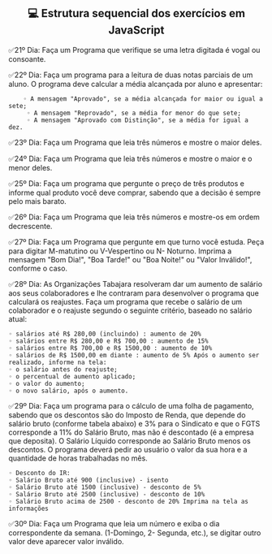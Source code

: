 <h2 align = 'center'> 💻 Estrutura sequencial dos exercícios em JavaScript</h2>

✅21º Dia: Faça um Programa que verifique se uma letra digitada é vogal ou consoante.

✅22º Dia: Faça um programa para a leitura de duas notas parciais de um aluno. O programa deve calcular a média alcançada por aluno e apresentar:

        ◦ A mensagem "Aprovado", se a média alcançada for maior ou igual a sete;
         ◦ A mensagem "Reprovado", se a média for menor do que sete;
         ◦ A mensagem "Aprovado com Distinção", se a média for igual a dez.

✅23º Dia: Faça um Programa que leia três números e mostre o maior deles.

✅24º Dia:  Faça um Programa que leia três números e mostre o maior e o menor deles.

✅25º Dia: Faça um programa que pergunte o preço de três produtos e informe qual produto você deve comprar, sabendo que a decisão é sempre pelo mais barato.

✅26º Dia: Faça um Programa que leia três números e mostre-os em ordem decrescente.

✅27º Dia: Faça um Programa que pergunte em que turno você estuda. Peça para digitar M-matutino ou V-Vespertino ou N- Noturno. Imprima a mensagem "Bom Dia!", "Boa Tarde!" ou "Boa Noite!" ou "Valor Inválido!", conforme o caso.

✅28º Dia: As Organizações Tabajara resolveram dar um aumento de salário aos seus colaboradores e lhe contraram para desenvolver o programa que calculará os reajustes. Faça um programa que recebe o salário de um colaborador e o reajuste segundo o seguinte critério, baseado no salário atual:

    ◦ salários até R$ 280,00 (incluindo) : aumento de 20%
    ◦ salários entre R$ 280,00 e R$ 700,00 : aumento de 15%
    ◦ salários entre R$ 700,00 e R$ 1500,00 : aumento de 10%
    ◦ salários de R$ 1500,00 em diante : aumento de 5% Após o aumento ser realizado, informe na tela:
    ◦ o salário antes do reajuste;
    ◦ o percentual de aumento aplicado;
    ◦ o valor do aumento;
    ◦ o novo salário, após o aumento.

✅29º Dia: Faça um programa para o cálculo de uma folha de pagamento, sabendo que os descontos são do Imposto de Renda, que depende do salário bruto (conforme tabela abaixo) e 3% para o Sindicato e que o FGTS corresponde a 11% do Salário Bruto, mas não é descontado (é a empresa que deposita). O Salário Líquido corresponde ao Salário Bruto menos os descontos. O programa deverá pedir ao usuário o valor da sua hora e a quantidade de horas trabalhadas no mês.
    
    ◦ Desconto do IR:
    ◦ Salário Bruto até 900 (inclusive) - isento
    ◦ Salário Bruto até 1500 (inclusive) - desconto de 5%
    ◦ Salário Bruto até 2500 (inclusive) - desconto de 10%
    ◦ Salário Bruto acima de 2500 - desconto de 20% Imprima na tela as informações

✅30º Dia: Faça um Programa que leia um número e exiba o dia correspondente da semana. (1-Domingo, 2- Segunda, etc.), se digitar outro valor deve aparecer valor inválido.